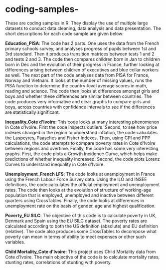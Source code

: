# coding-samples-
These are coding samples in R. They display the use of multiple large datasets to conduct data cleaning, data analysis and data presentation. 
The short descriptions for each code sample are given below:

**Education_PISA**: The code has 2 parts. One uses the data from the French primary schools survey, and analyses progress of pupils between 1st and 3rd standard. Then it produces transition matrices between tests 1 and 2 and tests 2 and 3. The code then compares children born in Jan to children born in Dec and the evolution of their progress in France, further looking at differences arising between children of executives and blue collar workers as well. The next part of the code analyses data from PISA for France, Norway and Vietnam. It looks at the number of missing values, runs the PISA function to determine the country-level average scores in math, reading and science. The code then looks at differences amongst girls and boys and whether these differences are similar between countries. The code produces very informative and clear graphs to compare girls and boys, across countries with confidence intervals to see if the differences are statistically significant.

**Inequality_Cote d'Ivoire**: This code looks at many interesting phenomenon in Cote d'Ivoire. First the code inspects outliers. Second, to see how price indexes changed in the region to understand inflation, the code calculates the Laspeyres, Paasches and Fisher Indexes. Then, using CPI and PPP calculations, the code attempts to compare poverty rates in Cote d'Ivoire between regions and overtime. Finally, the code has some very interesting graphs. First, the code plots a Growth Incidence Curve, which helps make predictions of whether inequality increased. Second, the code plots Lorenz Curves to understand inequality in Cote d'Ivoire.

**Unemployment_French LFS**: The code looks at unemployment in France using the French Labour Force Survey data. Using the ILO and INSEE definitions, the code calculates the official employment and unemployment rates. The code then looks at the evolution of structure of working-age population that is employed, unemployed and inactive between different quarters using CrossTables. Finally, the code looks at differences in unemployment rate on the basis of gender, age and highest qualification.

**Poverty_EU SILC**: The objective of this code is to calculate poverty in UK, Denmark and Spain using the EU SILC dataset. The poverty rates are calculated according to both the US definition (absolute) and EU definition (relative). The code also produces some CrossTables to decompose what poverty can mean in terms of ability to meet expenses or other such variables.

**Child Mortality_Cote d'Ivoire**: This project uses Child Mortality data from Cote d'Ivoire. The main objective of the code is to calculate mortality rates, stunting rates, correlations of stunting with poverty.
